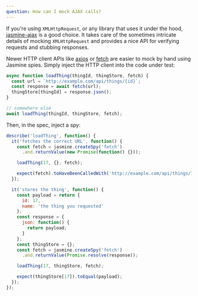 ```yaml
---
question: How can I mock AJAX calls?
---
```


If you're using `XMLHttpRequest`, or any library that uses it under the hood,
[jasmine-ajax](https://github.com/jasmine/jasmine-ajax) is a good choice. It
takes care of the sometimes intricate details of mocking `XMLHttpRequest` and
provides a nice API for verifying requests and stubbing responses.

Newer HTTP client APIs like [axios](https://www.npmjs.com/package/axios) or
[fetch](https://developer.mozilla.org/en-US/docs/Web/API/Fetch_API) are easier
to mock by hand using Jasmine spies. Simply inject the HTTP client into the
code under test:

```javascript
async function loadThing(thingId, thingStore, fetch) {
  const url = `http://example.com/api/things/{id}`;
  const response = await fetch(url);
  thingStore[thingId] = response.json();
}

// somewhere else
await loadThing(thingId, thingStore, fetch);
```

Then, in the spec, inject a spy:

```javascript
describe('loadThing', function() {
  it('fetches the correct URL', function() {
    const fetch = jasmine.createSpy('fetch')
      .and.returnValue(new Promise(function() {}));

    loadThing(17, {}, fetch);

    expect(fetch).toHaveBeenCalledWith('http://example.com/api/things/17');
  });

  it('stores the thing', function() {
    const payload = return {
      id: 17,
      name: 'the thing you requested'
    };
    const response = {
      json: function() {
        return payload;
      }
    };
    const thingStore = {};
    const fetch = jasmine.createSpy('fetch')
      .and.returnValue(Promise.resolve(response));

    loadThing(17, thingStore, fetch);

    expect(thingStore[17]).toEqual(payload);
  });
});
```
